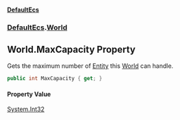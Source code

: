 #### [DefaultEcs](DefaultEcs.md 'DefaultEcs')
### [DefaultEcs](DefaultEcs.md#DefaultEcs 'DefaultEcs').[World](World.md 'DefaultEcs.World')
## World.MaxCapacity Property
Gets the maximum number of [Entity](Entity.md 'DefaultEcs.Entity') this [World](World.md 'DefaultEcs.World') can handle.  
```csharp
public int MaxCapacity { get; }
```
#### Property Value
[System.Int32](https://docs.microsoft.com/en-us/dotnet/api/System.Int32 'System.Int32')
